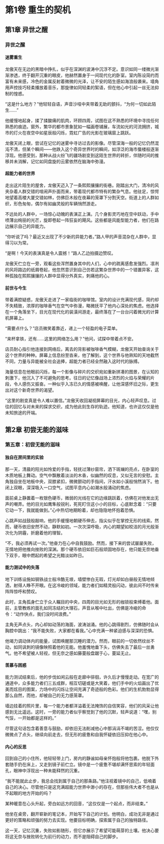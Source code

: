 
# 第1卷 重生的契机


## 第1章 异世之醒

### 异世之醒

#### 迷雾重生

龙傲天在无边的黑暗中挣扎，似乎在深渊的波涛中沉浮不定。意识如同一缕微光渐渐渗透，终于翻开沉重的眼皮，他赫然置身于一间现代化的卧室。室内陈设简约而富有未来感，冷色的金属反射着微微的光泽，让不安的陌生感如海浪般袭来。墙角用声控技巧轻柔播放着音乐，那旋律如同轻柔的絮语，但在他心中引起一丝无法抑制的惶惑。

“这是什么地方？”他轻轻自语，声音沙哑中夹带着无助的颤抖，“为何一切如此陌生……”

他缓慢地起身，揉了揉酸痛的肌肉，环顾四周，试图在这不熟悉的环境中寻找任何熟悉的痕迹。窗外，繁华的都市景象犹如一幅画卷铺展，车流如光的河流拥挤，城市的灯火在夜空中如星辰般闪烁，霓虹广告的光影在玻璃窗上跳跃。

龙傲天闭上眼，尝试在记忆的迷雾中寻访过去的影像。尽管深海一般的记忆仍然混沌不清，但某个瞬间——他跌入这个奇异世界时的瞬间，如浮泛的海市蜃楼般逐渐浮现。他感受到，那种从战火纷飞的疆场剧变到这陌生世界的转折，伴随时间的推移并未消解，记忆如同盘旋的云雾依然在脑海中弥漫。

#### 超能力者的世界

走出这片陌生的屋舍，龙傲天迈入了一条熙熙攘攘的街巷。刚踏出大门，清冷的风夹杂着人群交错的喧闹声扑面而来，带着现代都市特有的繁杂气息。他驻足，惊愕地望着高楼大厦交错如林，仿佛巨木般在夜幕的笼罩下分割天空。街道上的人群如织，形色匆匆，偶尔有如幽灵般的车辆悄然游走。

不远处的人群中，一场惊心动魄的表演正上演。几个身影灵巧地在空中跃动，手中喷薄出绚丽的光芒，旋即卷起一阵狂妄的飓风。这些都是风能型能力者，他们在路边展示自己的异能力。

“你听说了吗？最近又出现了不少新的异能力者。”路人甲的声音混杂在人群中，显得习以为常。

“是啊！今天的表演真是令人震撼！”路人乙边拍摄边赞叹。

龙傲天伫立在一旁，观看这些浑然置身其中的人们，心中的疏离感愈发强烈。凛冽的风将路边的纸屑卷起，他忽然意识到自己仿若这繁杂世界中的一个错置异客，这种孤独在熙熙攘攘的人群中显得分外真实，刺痛他的心。

#### 前世与今生

带着满腔疑惑，龙傲天走进了一家临街的咖啡馆。室内的设计充满现代感，简约却不失精致，浓厚的咖啡香气在空气中弥漫，略微抚平了他内心深处的焦虑。他选择在一个角落坐下，目光在现代化的装潢间游走，最终落在了一台台闪着微光的计算机屏幕上。

“需要点什么？”店员微笑着靠近，递上一个轻盈的电子菜单。

“来杯拿铁，还有……这里的网络怎么用？”他问，试探中带着点不安。

店员耐心指引他连接到网络后，离去的背影被咖啡香气模糊，龙傲天开始查询关于这个世界的种种。屏幕上信息纷至沓来，他了解到，这个世界与他熟知的天地截然不同，力量与异能被全社会追捧，超能力者已经全然融入这时代的脉搏。

海量信息在他眼前闪烁，每一个影像与碎片的交织宛如重新拼凑的图景，在认知的刺激下，他沉入了不可避免的思考。往日的记忆像战场上浓烈的火焰与荣耀的片段，令人感伤又振奋。一种似乎入冻已久的情感被唤醒，让他深感怀旧之际，更生出对这个新奇世界的渴望。

“这里的剧变真是令人难以置信。”龙傲天收回凝视屏幕的目光，内心轻声叹息。过往的回忆与对未来的探求交织，成为他此刻生存的轨迹。他知道，也许这仅仅是他未知旅途的开端。


## 第2章 初尝无能的滋味

### 第五章：初尝无能的滋味

#### 独自在房间里的实验

那一天，清晨的阳光如怜爱的手指，轻抚过薄纱窗帘，洒下斑斓的亮点，在卧室的木质地板上舞动。空气中飘散着淡淡的木香，似幽然的叹息，又似无言的安慰。主角独自坐在地板中央，双膝紧扣，微微颤动的手指间，汗水如小溪般悄然淌下。他闭上双眼，深深吸入一口空气，试图平息内心如潮水般涌动的焦虑。

面前桌上静置着一枚银色硬币，微弱的光线在它的边缘跳跃着，仿佛在对他发出无声的嘲弄。他的目光如鹰隼般锐利，死死盯住这小小的目标，心底默念着：“只要它动一下，我就能做到。”心中热切地期盼着，却也隐隐地怀抱着恐惧。

心跳声如战鼓般敲响，他的手缓慢地朝硬币伸去，指尖似乎在掌控无形的线索。然而，硬币依旧安然不动，静默如初。一次次深呼吸，内心的期望如皎洁的月光般渐次化为阴霾，折磨着他的理智。

“不，我必须再试一次。”他奋力在心中自我鼓励。然而，接下来的尝试屡屡失败，无情地把他推向挫败的深渊。那个硬币依旧如巨石般顽固地存在，他只能无奈地垂下双手，眼中燃起的希望之光黯淡如昨日。

#### 能力测试中的失落

地下训练设施如钢铁战士般冷酷无垠，墙壁惨白无瑕，灯光却如白昼般无情地倾洒，射得人睁不开眼。在这冷峻的领域，能力者们如精灵般闪动，彼此间不时传来阵阵惊呼和赞叹。

此时，主角孤身伫立于众人瞩目的中央，四周的目光如无形的枷锁般束缚着他。面前，主管教练的面孔如同冻结的大理石，声音从喉中吐出，仿佛是冷峻的命令：“动作快点，我们没时间浪费。”

主角无声点头，内心却如动荡的海面，波涛汹涌。他的心跳得剧烈，仿佛随时会从胸腔中跳出：“我不能失败，大家都在看我。”心中充满一种紧迫感与深深的恐惧。

他竭力调动体内的能量，试图唤醒那沉睡的潜力。然而，眼前的一切依然纹丝不动，如同讽刺的镜像映照着他的无能。他羞愧地垂下头，仿佛失去了最后一丝勇气。他不希望被人轻视，但无奈之感如藤蔓般盘踞于心，蔓延无止。

#### 羡慕与困惑

能力测试结束后，他的步伐如闲云般在走廊中徘徊，许久后才慢慢走动。在宽广的通道中，众多能力者们三五成群，相互切磋或是大笑着，他们手中的火焰画出了优美而炫目的图案，力场中的闪烁让空间充满了奇迹般的色彩。他们的生机勃勃显得那么自然，而他，却被自己的无力感笼罩。

墙边挂着的照片里，每一个能力者都洋溢着无法掩饰的自信笑容，他们的风采让他感到无比遥远。这时，一旁的能力者似乎察觉到了他的沉默，轻声说道：“嘿，别气馁，一开始都是这样的。”

尽管这句话包含着善意与鼓励，却依旧无法削减他心中那涓涓不竭的苦涩。他仅仅微微点了点头，继续向前走去，但无形的疲惫和自我怀疑依旧压抑在他心中。

#### 内心的反思

回到自己的小住所，他轻轻带上门，房内的静谧如母亲怀抱般将他包裹。他脱下外套随手扔在床上，又走到镜子前伫立。镜中是一个疲惫不堪却满怀思索的年轻面孔，眼神中浮现出一种未能释然的沉重。

“我不能就此止步，我总会找到属于自己的那条路。”他注视着镜中的自己，低喃着自己的决心。尽管他只是这充满超能力世界中渺小的存在，但那些伟大者不也是从不起眼的地方开始的吗？

某种暖意在心头升起，旁白如远方的回音，“这仅仅是一个起点，而非结束。”

他坐在桌旁，翻开崭新的笔记本，开始写下自己的计划。他明白，成功无非是通过更好的策略和顽强的努力去实现。他要目标明确，探索属于自己的独特路径。

这一天，记忆沉重，失败如影随形，但它亦展示了希望可能萌芽的土壤。他决心要将这无奈与挫败转化为前行的动力，而不是阻碍自己的脚步。

